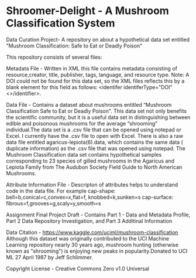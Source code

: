 # Shroomer-Delight - A Mushroom Classification System 
Data Curation Project- A repository on about a hypothetical data set entitled "Mushroom Classification: Safe to Eat or Deadly Poison"

This repository consists of several files:

Metadata File - Written in XML this file contains metadata consisting of resource,creator, title, publisher, tags, language, and resource type. Note: A DOI could not be found for this data set, so the XML files reflects this by a blank element for this field as follows: <identifer identiferType="DOI"<>/identifier>.

Data File - Contains a dataset about mushrooms entitled “Mushroom Classification Safe to Eat or Deadly Poison". This data set not only benefits the scientific community, but it is a useful data set in distinguishing between edible and poisonous mushrooms for the average “shrooming” individual.The data set is a .csv file that can be opened using notepad or Excel. I currently have the .csv file to open with Excel. There is also a raw data file entitled agaricus-lepiota(6).data, which contains the same data ( duplicate information) as the .csv file that was opened using notepad.  The Mushroom Classification data set contains hypothetical samples corresponding to 23 species of gilled mushrooms in the Agaricus and Lepiota Family from The Audubon Society Field Guide to North American Mushrooms.

Attribute Information File  -  Descripton of attributes helps to understand code in the data file. For example   cap-shape: bell=b,conical=c,convex=x,flat=f, knobbed=k,sunken=s
 cap-surface: fibrous=f,grooves=g,scaly=y,smooth=s

Assignment Final Project Draft - Contains Part 1 - Data and Metadata Profile, Part 2 Data Repository Investigation, and Part 3 Additinal Information  



Data Citation - https://www.kaggle.com/uciml/mushroom-classification
Although this dataset was originally contributed to the UCI Machine Learning repository nearly 30 years ago, mushroom hunting (otherwise known as "shrooming") is enjoying new peaks in popularity.Donated to UCI ML 27 April 1987 by Jeff Schlimmer.

Copyright License - Creative Commons Zero v1.0 Universal

